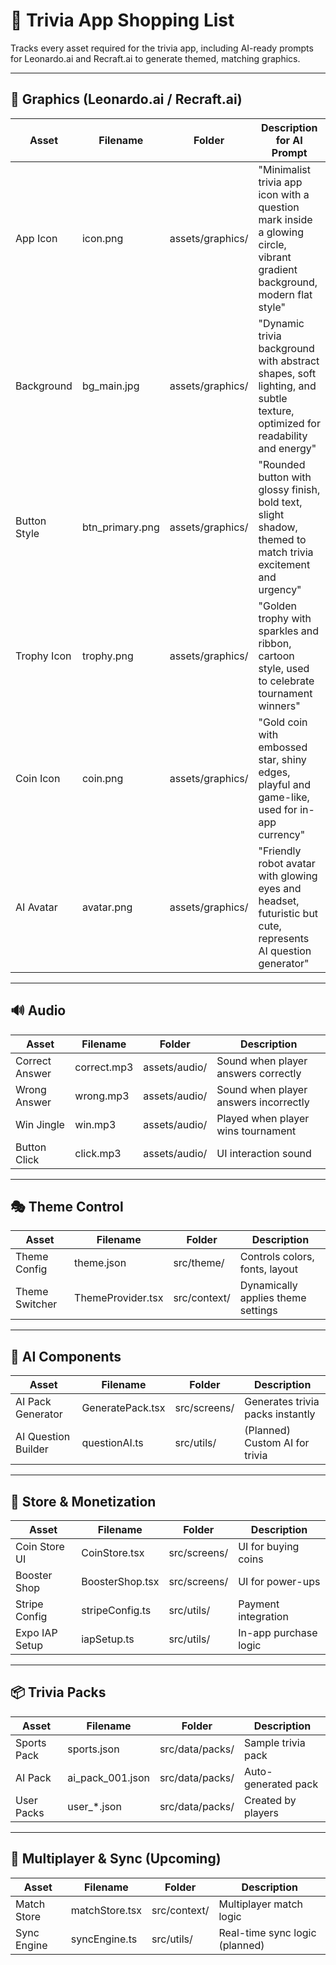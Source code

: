 # 🛒 Trivia App Shopping List

Tracks every asset required for the trivia app, including AI-ready prompts for Leonardo.ai and Recraft.ai to generate themed, matching graphics.

---

## 🎨 Graphics (Leonardo.ai / Recraft.ai)

| Asset         | Filename        | Folder             | Description for AI Prompt |
|---------------|-----------------|--------------------|----------------------------|
| App Icon      | icon.png        | assets/graphics/   | "Minimalist trivia app icon with a question mark inside a glowing circle, vibrant gradient background, modern flat style" |
| Background    | bg_main.jpg     | assets/graphics/   | "Dynamic trivia background with abstract shapes, soft lighting, and subtle texture, optimized for readability and energy" |
| Button Style  | btn_primary.png | assets/graphics/   | "Rounded button with glossy finish, bold text, slight shadow, themed to match trivia excitement and urgency" |
| Trophy Icon   | trophy.png      | assets/graphics/   | "Golden trophy with sparkles and ribbon, cartoon style, used to celebrate tournament winners" |
| Coin Icon     | coin.png        | assets/graphics/   | "Gold coin with embossed star, shiny edges, playful and game-like, used for in-app currency" |
| AI Avatar     | avatar.png      | assets/graphics/   | "Friendly robot avatar with glowing eyes and headset, futuristic but cute, represents AI question generator" |

---

## 🔊 Audio

| Asset         | Filename     | Folder           | Description                        |
|---------------|--------------|------------------|------------------------------------|
| Correct Answer| correct.mp3  | assets/audio/    | Sound when player answers correctly |
| Wrong Answer  | wrong.mp3    | assets/audio/    | Sound when player answers incorrectly |
| Win Jingle    | win.mp3      | assets/audio/    | Played when player wins tournament |
| Button Click  | click.mp3    | assets/audio/    | UI interaction sound |

---

## 🎭 Theme Control

| Asset         | Filename         | Folder           | Description                        |
|---------------|------------------|------------------|------------------------------------|
| Theme Config  | theme.json       | src/theme/       | Controls colors, fonts, layout     |
| Theme Switcher| ThemeProvider.tsx| src/context/     | Dynamically applies theme settings |

---

## 🧠 AI Components

| Asset              | Filename           | Folder           | Description                        |
|--------------------|--------------------|------------------|------------------------------------|
| AI Pack Generator  | GeneratePack.tsx   | src/screens/     | Generates trivia packs instantly   |
| AI Question Builder| questionAI.ts      | src/utils/       | (Planned) Custom AI for trivia     |

---

## 🏪 Store & Monetization

| Asset         | Filename         | Folder           | Description                        |
|---------------|------------------|------------------|------------------------------------|
| Coin Store UI | CoinStore.tsx    | src/screens/     | UI for buying coins                |
| Booster Shop  | BoosterShop.tsx  | src/screens/     | UI for power-ups                   |
| Stripe Config | stripeConfig.ts  | src/utils/       | Payment integration                |
| Expo IAP Setup| iapSetup.ts      | src/utils/       | In-app purchase logic              |

---

## 📦 Trivia Packs

| Asset         | Filename         | Folder               | Description                        |
|---------------|------------------|----------------------|------------------------------------|
| Sports Pack   | sports.json      | src/data/packs/      | Sample trivia pack                 |
| AI Pack       | ai_pack_001.json | src/data/packs/      | Auto-generated pack                |
| User Packs    | user_*.json      | src/data/packs/      | Created by players                 |

---

## 🧩 Multiplayer & Sync (Upcoming)

| Asset         | Filename         | Folder           | Description                        |
|---------------|------------------|------------------|------------------------------------|
| Match Store   | matchStore.tsx   | src/context/     | Multiplayer match logic            |
| Sync Engine   | syncEngine.ts    | src/utils/       | Real-time sync logic (planned)     |